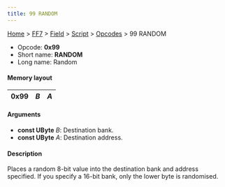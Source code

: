 ```yaml
---
title: 99 RANDOM
---
```


[Home](Main%20Page.md) > [FF7](FF7.md) > [Field](FF7/Field.md) > [Script](FF7/Field/Script.md) > [Opcodes](FF7/Field/Script/Opcodes.md) > 99 RANDOM

-   Opcode: **0x99**
-   Short name: **RANDOM**
-   Long name: Random

#### Memory layout

| 0x99 | *B* | *A* |
|------|-----|-----|

#### Arguments

-   **const UByte** *B*: Destination bank.
-   **const UByte** *A*: Destination address.

#### Description

Places a random 8-bit value into the destination bank and address
specified. If you specify a 16-bit bank, only the lower byte is
randomised.
